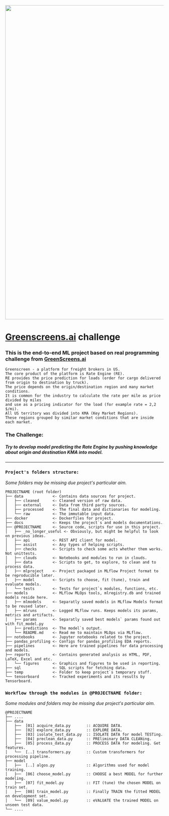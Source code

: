 
<img src="https://static.tildacdn.com/lib/unsplash/1e457ee9-a8ee-c92b-33ea-3bb8f607e3b6/photo.jpg" width="1000">

# [Greenscreens.ai](https://greenscreens.ai/) challenge
### This is the end-to-end ML project based on real programming challenge from [GreenScreens.ai](https://greenscreens.ai/)

    Greenscreen - a platform for freight brokers in US.
    The core product of the platform is Rate Engine (RE).
    RE provides the price prediction for loads (order for cargo delivered from origin to destination by truck).
    The price depends on the origin/destination region and many market conditions.
    It is common for the industry to calculate the rate per mile as price divided by miles
    and use as a pricing indicator for the load (for example rate = 2,2 $/mi).
    All US territory was divided into KMA (Key Market Regions).
    These regions grouped by similar market conditions that are inside each market.

### __The Challenge__:
##### Try to develop model predicting the Rate Engine by pushing knowledge about origin and destination KMA into model.
----

### `Project's folders structure:`
_Some folders may be missing due project's particular aim._
```
PROJECTNAME (root folder)
├── data             <- Contains data sources for project.
│   ├── cleaned      <- Cleaned version of raw data.
│   ├── external     <- Data from third party sources.
│   ├── processed    <- The final data and dictionaries for modeling.
│   └── raw          <- The immutable input data.
├── docker           <- Dockerfiles for project.
├── docs             <- Keeps the project`s and models documentations.
├── @PROJECTNAME     <- Source code, scripts for use in this project.
│   ├── _no_longer_useful <- Obviously, but might be helpful to look on previous ideas.
│   ├── api          <- REST API client for model.
│   ├── assist       <- Any types of helping scripts.
│   ├── checks       <- Scripts to check some acts whether them works. Not unittests.
│   ├── clouds       <- Notebooks and modules to run in clouds.
│   ├── data         <- Scripts to get, to explore, to clean and to process data.
│   ├── mlproject    <- Project packaged in MLflow Project format to be reproducible later.
│   ├── model        <- Scripts to choose, fit (tune), train and evaluate models.
│   └── tests        <- Tests for project`s modules, functions, etc.
├── models           <- MLflow MLOps tools, mlregistry.db and trained models reside here.
│   ├── mlmodels     <- Separatly saved models in MLflow Models format to be reused later.
│   ├── mlruns       <- Logged MLflow runs. Keeps models its params, metrics and artifacts.
│   ├── params       <- Separatly saved best models` params found out with fit_model.py
│   ├── predictions  <- The model`s output.
│   └── README.md    <- Read me to maintain MLOps via MLflow.
├── notebooks        <- Jupyter notebooks related to the project.
├── pandas_profiling <- Configs for pandas_profiling EDA reports.
├── pipelines        <- Here are trained pipelines for data processing and models.
├── reports          <- Contains generated analysis as HTML, PDF, LaTeX, Excel and etc.
│   └── figures      <- Graphics and figures to be used in reporting.
├── sql              <- SQL scripts for fetching data.
├── temp             <- Folder to keep project`s temporary stuff.
└── tensorboard      <- Tracked experiments and its results by Tensorboard.
```

### `Workflow through the modules in @PROJECTNAME folder:`
_Some modules and folders may be missing due project's particular aim._
```
@PROJECTNAME
├── ....
├── data
│   ├──  [01] acquire_data.py       :: ACQUIRE DATA.
│   ├──  [02] explore_data.py       :: EXPLORE DATA.
│   ├──  [03] isolate_test_data.py  :: ISOLATE DATA for model TESTing.
│   ├──  [04] preclean_data.py      :: PREliminary DATA CLEANing.
│   ├──  [05] process_data.py       :: PROCESS DATA for modeling. Get features.
│   └──  [..] transformers.py       :: Custom transformers for processing pipeline.
├── model
│   ├──  [..] algos.py              :: Algorithms used for model training.
│   ├──  [06] choose_model.py       :: CHOOSE a best MODEL for further modeling.
│   ├──  [07] fit_model.py          :: FIT (tune) the chosen MODEL on train set.
│   ├──  [08] train_model.py        :: Finally TRAIN the fitted MODEL on development set.
│   └──  [09] value_model.py        :: eVALUATE the trained MODEL on unseen test data.
└── ....
```
